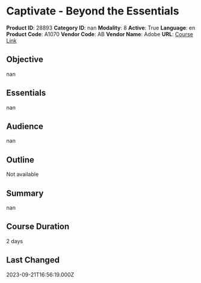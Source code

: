 # Captivate - Beyond the Essentials

**Product ID**: 28893
**Category ID**: nan
**Modality**: 8
**Active**: True
**Language**: en
**Product Code**: A1070
**Vendor Code**: AB
**Vendor Name**: Adobe
**URL**: [Course Link](https://www.fastlaneus.com/course/adobe-a1070)

## Objective
nan

## Essentials
nan

## Audience
nan

## Outline
Not available

## Summary
nan

## Course Duration
2 days

## Last Changed
2023-09-21T16:56:19.000Z
